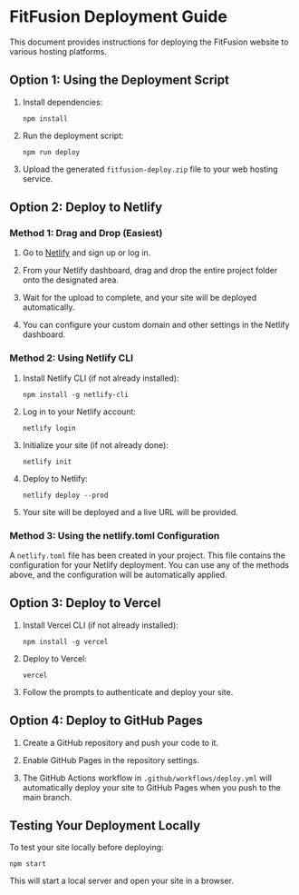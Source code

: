 # FitFusion Deployment Guide

This document provides instructions for deploying the FitFusion website to various hosting platforms.

## Option 1: Using the Deployment Script

1. Install dependencies:
   ```
   npm install
   ```

2. Run the deployment script:
   ```
   npm run deploy
   ```

3. Upload the generated `fitfusion-deploy.zip` file to your web hosting service.

## Option 2: Deploy to Netlify

### Method 1: Drag and Drop (Easiest)

1. Go to [Netlify](https://app.netlify.com/) and sign up or log in.

2. From your Netlify dashboard, drag and drop the entire project folder onto the designated area.

3. Wait for the upload to complete, and your site will be deployed automatically.

4. You can configure your custom domain and other settings in the Netlify dashboard.

### Method 2: Using Netlify CLI

1. Install Netlify CLI (if not already installed):
   ```
   npm install -g netlify-cli
   ```

2. Log in to your Netlify account:
   ```
   netlify login
   ```

3. Initialize your site (if not already done):
   ```
   netlify init
   ```

4. Deploy to Netlify:
   ```
   netlify deploy --prod
   ```

5. Your site will be deployed and a live URL will be provided.

### Method 3: Using the netlify.toml Configuration

A `netlify.toml` file has been created in your project. This file contains the configuration for your Netlify deployment. You can use any of the methods above, and the configuration will be automatically applied.

## Option 3: Deploy to Vercel

1. Install Vercel CLI (if not already installed):
   ```
   npm install -g vercel
   ```

2. Deploy to Vercel:
   ```
   vercel
   ```

3. Follow the prompts to authenticate and deploy your site.

## Option 4: Deploy to GitHub Pages

1. Create a GitHub repository and push your code to it.

2. Enable GitHub Pages in the repository settings.

3. The GitHub Actions workflow in `.github/workflows/deploy.yml` will automatically deploy your site to GitHub Pages when you push to the main branch.

## Testing Your Deployment Locally

To test your site locally before deploying:

```
npm start
```

This will start a local server and open your site in a browser.